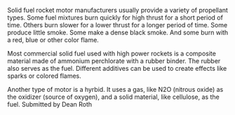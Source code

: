 Solid fuel rocket motor manufacturers usually provide a variety of propellant types. Some fuel mixtures burn quickly for high thrust for a short period of time. Others burn slower for a lower thrust for a longer period of time. Some produce little smoke. Some make a dense black smoke. And some burn with a red, blue or other color flame.

Most commercial solid fuel used with high power rockets is a composite material made of ammonium perchlorate with a rubber binder. The rubber also serves as the fuel. Different additives can be used to create effects like sparks or colored flames.

Another type of motor is a hyrbid. It uses a gas, like N2O (nitrous oxide) as the oxidizer (source of oxygen), and a solid material, like cellulose, as the fuel. Submitted by Dean Roth

